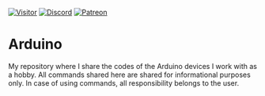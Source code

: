 [![Visitor](https://visitor-badge.laobi.icu/badge?page_id=EnesKeremAYDIN.arduino)](#)
[![Discord](https://discord.com/api/guilds/718831818589339701/widget.png)](https://discord.gg/jkrBmQR)
[![Patreon](https://img.shields.io/badge/Donate-Patreon-red.svg)](https://discord.gg/jkrBmQR)
# Arduino
My repository where I share the codes of the Arduino devices I work with as a hobby.
All commands shared here are shared for informational purposes only. In case of using commands, all responsibility belongs to the user.

